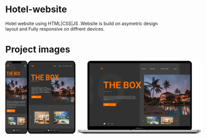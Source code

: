 # Hotel-website
Hotel website using HTML|CSS|JS .Website is build on asymetric design layout and Fully responsive on diffrent devices.

# Project images
<p style="display:flex">
<img src="https://github.com/Sagarnaikg/Hotel-website/blob/master/phone.png" width=70x />
<img src="https://github.com/Sagarnaikg/Hotel-website/blob/master/tablet.png" width=150px />
<img src="https://github.com/Sagarnaikg/Hotel-website/blob/master/pc.png" width=400px />
 </p>
